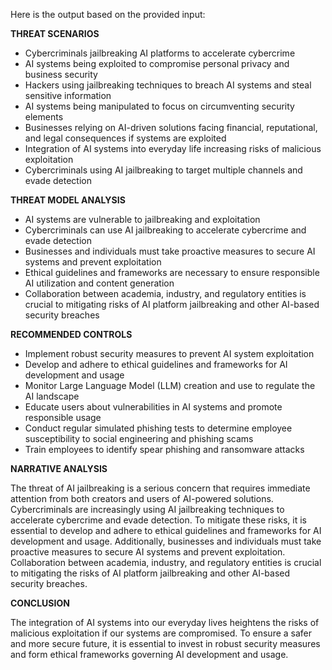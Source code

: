 Here is the output based on the provided input:

**THREAT SCENARIOS**

* Cybercriminals jailbreaking AI platforms to accelerate cybercrime
* AI systems being exploited to compromise personal privacy and business security
* Hackers using jailbreaking techniques to breach AI systems and steal sensitive information
* AI systems being manipulated to focus on circumventing security elements
* Businesses relying on AI-driven solutions facing financial, reputational, and legal consequences if systems are exploited
* Integration of AI systems into everyday life increasing risks of malicious exploitation
* Cybercriminals using AI jailbreaking to target multiple channels and evade detection

**THREAT MODEL ANALYSIS**

* AI systems are vulnerable to jailbreaking and exploitation
* Cybercriminals can use AI jailbreaking to accelerate cybercrime and evade detection
* Businesses and individuals must take proactive measures to secure AI systems and prevent exploitation
* Ethical guidelines and frameworks are necessary to ensure responsible AI utilization and content generation
* Collaboration between academia, industry, and regulatory entities is crucial to mitigating risks of AI platform jailbreaking and other AI-based security breaches

**RECOMMENDED CONTROLS**

* Implement robust security measures to prevent AI system exploitation
* Develop and adhere to ethical guidelines and frameworks for AI development and usage
* Monitor Large Language Model (LLM) creation and use to regulate the AI landscape
* Educate users about vulnerabilities in AI systems and promote responsible usage
* Conduct regular simulated phishing tests to determine employee susceptibility to social engineering and phishing scams
* Train employees to identify spear phishing and ransomware attacks

**NARRATIVE ANALYSIS**

The threat of AI jailbreaking is a serious concern that requires immediate attention from both creators and users of AI-powered solutions. Cybercriminals are increasingly using AI jailbreaking techniques to accelerate cybercrime and evade detection. To mitigate these risks, it is essential to develop and adhere to ethical guidelines and frameworks for AI development and usage. Additionally, businesses and individuals must take proactive measures to secure AI systems and prevent exploitation. Collaboration between academia, industry, and regulatory entities is crucial to mitigating the risks of AI platform jailbreaking and other AI-based security breaches.

**CONCLUSION**

The integration of AI systems into our everyday lives heightens the risks of malicious exploitation if our systems are compromised. To ensure a safer and more secure future, it is essential to invest in robust security measures and form ethical frameworks governing AI development and usage.
